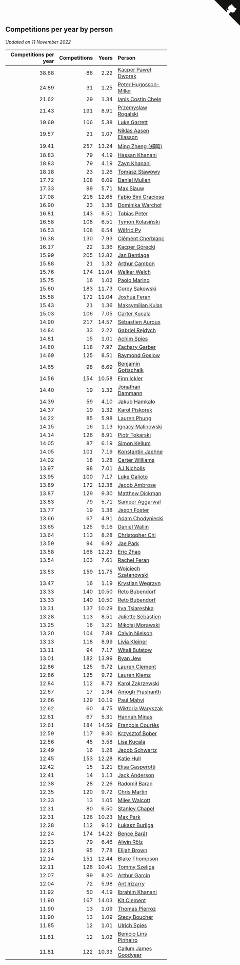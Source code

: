## Competitions per year by person

*Updated on 11 November 2022*

| Competitions per year | Competitions | Years | Person |
| ---: | ---: | ---: | :--- |
| 38.68 | 86 | 2.22 | [Kacper Paweł Dworak](https://www.worldcubeassociation.org/persons/2020DWOR01) |
| 24.89 | 31 | 1.25 | [Peter Hugosson-Miller](https://www.worldcubeassociation.org/persons/2021HUGO01) |
| 21.62 | 29 | 1.34 | [Ianis Costin Chele](https://www.worldcubeassociation.org/persons/2021CHEL01) |
| 21.43 | 191 | 8.91 | [Przemysław Rogalski](https://www.worldcubeassociation.org/persons/2013ROGA02) |
| 19.69 | 106 | 5.38 | [Luke Garrett](https://www.worldcubeassociation.org/persons/2017GARR05) |
| 19.57 | 21 | 1.07 | [Niklas Aasen Eliasson](https://www.worldcubeassociation.org/persons/2021ELIA01) |
| 19.41 | 257 | 13.24 | [Ming Zheng (郑鸣)](https://www.worldcubeassociation.org/persons/2009ZHEN11) |
| 18.83 | 79 | 4.19 | [Hassan Khanani](https://www.worldcubeassociation.org/persons/2018KHAN26) |
| 18.83 | 79 | 4.19 | [Zayn Khanani](https://www.worldcubeassociation.org/persons/2018KHAN28) |
| 18.18 | 23 | 1.26 | [Tomasz Stawowy](https://www.worldcubeassociation.org/persons/2021STAW01) |
| 17.72 | 108 | 6.09 | [Daniel Mullen](https://www.worldcubeassociation.org/persons/2016MULL04) |
| 17.33 | 99 | 5.71 | [Max Siauw](https://www.worldcubeassociation.org/persons/2017SIAU02) |
| 17.08 | 216 | 12.65 | [Fabio Bini Graciose](https://www.worldcubeassociation.org/persons/2010GRAC02) |
| 16.90 | 23 | 1.36 | [Dominika Warchoł](https://www.worldcubeassociation.org/persons/2021WARC01) |
| 16.81 | 143 | 8.51 | [Tobias Peter](https://www.worldcubeassociation.org/persons/2014PETE03) |
| 16.58 | 108 | 6.51 | [Tymon Kolasiński](https://www.worldcubeassociation.org/persons/2016KOLA02) |
| 16.53 | 108 | 6.54 | [Wilfrid Py](https://www.worldcubeassociation.org/persons/2016PYWI01) |
| 16.38 | 130 | 7.93 | [Clément Cherblanc](https://www.worldcubeassociation.org/persons/2014CHER05) |
| 16.17 | 22 | 1.36 | [Kacper Górecki](https://www.worldcubeassociation.org/persons/2021GORE01) |
| 15.99 | 205 | 12.82 | [Jan Bentlage](https://www.worldcubeassociation.org/persons/2010BENT01) |
| 15.88 | 21 | 1.32 | [Arthur Cambon](https://www.worldcubeassociation.org/persons/2021CAMB01) |
| 15.76 | 174 | 11.04 | [Walker Welch](https://www.worldcubeassociation.org/persons/2011WELC01) |
| 15.75 | 16 | 1.02 | [Paolo Marino](https://www.worldcubeassociation.org/persons/2021MARI04) |
| 15.60 | 183 | 11.73 | [Corey Sakowski](https://www.worldcubeassociation.org/persons/2011SAKO01) |
| 15.58 | 172 | 11.04 | [Joshua Feran](https://www.worldcubeassociation.org/persons/2011FERA01) |
| 15.43 | 21 | 1.36 | [Maksymilian Kulas](https://www.worldcubeassociation.org/persons/2021KULA02) |
| 15.03 | 106 | 7.05 | [Carter Kucala](https://www.worldcubeassociation.org/persons/2015KUCA01) |
| 14.90 | 217 | 14.57 | [Sébastien Auroux](https://www.worldcubeassociation.org/persons/2008AURO01) |
| 14.84 | 33 | 2.22 | [Gabriel Rejdych](https://www.worldcubeassociation.org/persons/2020REJD01) |
| 14.81 | 15 | 1.01 | [Achim Spies](https://www.worldcubeassociation.org/persons/2021SPIE01) |
| 14.80 | 118 | 7.97 | [Zachary Garber](https://www.worldcubeassociation.org/persons/2014GARB01) |
| 14.69 | 125 | 8.51 | [Raymond Goslow](https://www.worldcubeassociation.org/persons/2014GOSL01) |
| 14.65 | 98 | 6.69 | [Benjamin Gottschalk](https://www.worldcubeassociation.org/persons/2016GOTT01) |
| 14.56 | 154 | 10.58 | [Finn Ickler](https://www.worldcubeassociation.org/persons/2012ICKL01) |
| 14.40 | 19 | 1.32 | [Jonathan Dammann](https://www.worldcubeassociation.org/persons/2021DAMM01) |
| 14.39 | 59 | 4.10 | [Jakub Hamkało](https://www.worldcubeassociation.org/persons/2018HAMK01) |
| 14.37 | 19 | 1.32 | [Karol Piskorek](https://www.worldcubeassociation.org/persons/2021PISK01) |
| 14.22 | 85 | 5.98 | [Lauren Phung](https://www.worldcubeassociation.org/persons/2016PHUN02) |
| 14.15 | 16 | 1.13 | [Ignacy Malinowski](https://www.worldcubeassociation.org/persons/2021MALI02) |
| 14.14 | 126 | 8.91 | [Piotr Tokarski](https://www.worldcubeassociation.org/persons/2013TOKA01) |
| 14.05 | 87 | 6.19 | [Simon Kellum](https://www.worldcubeassociation.org/persons/2016KELL12) |
| 14.05 | 101 | 7.19 | [Konstantin Jaehne](https://www.worldcubeassociation.org/persons/2015JAEH01) |
| 14.02 | 18 | 1.28 | [Carter Williams](https://www.worldcubeassociation.org/persons/2021WILL06) |
| 13.97 | 98 | 7.01 | [AJ Nicholls](https://www.worldcubeassociation.org/persons/2015NICH04) |
| 13.95 | 100 | 7.17 | [Luke Galioto](https://www.worldcubeassociation.org/persons/2015GALI02) |
| 13.89 | 172 | 12.38 | [Jacob Ambrose](https://www.worldcubeassociation.org/persons/2010AMBR01) |
| 13.87 | 129 | 9.30 | [Matthew Dickman](https://www.worldcubeassociation.org/persons/2013DICK01) |
| 13.83 | 79 | 5.71 | [Sameer Aggarwal](https://www.worldcubeassociation.org/persons/2017AGGA01) |
| 13.77 | 19 | 1.38 | [Jaxon Foster](https://www.worldcubeassociation.org/persons/2021FOST01) |
| 13.66 | 67 | 4.91 | [Adam Chodyniecki](https://www.worldcubeassociation.org/persons/2017CHOD02) |
| 13.65 | 125 | 9.16 | [Daniel Wallin](https://www.worldcubeassociation.org/persons/2013WALL03) |
| 13.64 | 113 | 8.28 | [Christopher Chi](https://www.worldcubeassociation.org/persons/2014CHIC01) |
| 13.59 | 94 | 6.92 | [Jae Park](https://www.worldcubeassociation.org/persons/2015PARK24) |
| 13.58 | 166 | 12.23 | [Eric Zhao](https://www.worldcubeassociation.org/persons/2010ZHAO19) |
| 13.54 | 103 | 7.61 | [Rachel Feran](https://www.worldcubeassociation.org/persons/2015FERA01) |
| 13.53 | 159 | 11.75 | [Wojciech Szatanowski](https://www.worldcubeassociation.org/persons/2011SZAT01) |
| 13.47 | 16 | 1.19 | [Krystian Węgrzyn](https://www.worldcubeassociation.org/persons/2021WEGR01) |
| 13.33 | 140 | 10.50 | [Reto Bubendorf](https://www.worldcubeassociation.org/persons/2012BUBE01) |
| 13.33 | 140 | 10.50 | [Reto Bubendorf](https://www.worldcubeassociation.org/persons/2012BUBE01) |
| 13.31 | 137 | 10.29 | [Ilya Tsiareshka](https://www.worldcubeassociation.org/persons/2012TERE01) |
| 13.28 | 113 | 8.51 | [Juliette Sébastien](https://www.worldcubeassociation.org/persons/2014SEBA01) |
| 13.25 | 16 | 1.21 | [Mikołaj Morawski](https://www.worldcubeassociation.org/persons/2021MORA01) |
| 13.20 | 104 | 7.88 | [Calvin Nielson](https://www.worldcubeassociation.org/persons/2014NIEL03) |
| 13.13 | 118 | 8.99 | [Livia Kleiner](https://www.worldcubeassociation.org/persons/2013KLEI03) |
| 13.11 | 94 | 7.17 | [Witali Bułatow](https://www.worldcubeassociation.org/persons/2015BUAT01) |
| 13.01 | 182 | 13.99 | [Ryan Jew](https://www.worldcubeassociation.org/persons/2008JEWR01) |
| 12.86 | 125 | 9.72 | [Lauren Clement](https://www.worldcubeassociation.org/persons/2013KLEM01) |
| 12.86 | 125 | 9.72 | [Lauren Klemz](https://www.worldcubeassociation.org/persons/2013KLEM01) |
| 12.84 | 112 | 8.72 | [Karol Zakrzewski](https://www.worldcubeassociation.org/persons/2014ZAKR01) |
| 12.67 | 17 | 1.34 | [Amogh Prashanth](https://www.worldcubeassociation.org/persons/2021PRAS01) |
| 12.66 | 129 | 10.19 | [Paul Mahvi](https://www.worldcubeassociation.org/persons/2012MAHV01) |
| 12.62 | 60 | 4.75 | [Wiktoria Waryszak](https://www.worldcubeassociation.org/persons/2018WARY01) |
| 12.61 | 67 | 5.31 | [Hannah Minas](https://www.worldcubeassociation.org/persons/2017MINA04) |
| 12.61 | 184 | 14.59 | [François Courtès](https://www.worldcubeassociation.org/persons/2008COUR01) |
| 12.59 | 117 | 9.30 | [Krzysztof Bober](https://www.worldcubeassociation.org/persons/2013BOBE01) |
| 12.56 | 45 | 3.58 | [Lisa Kucala](https://www.worldcubeassociation.org/persons/2019KUCA01) |
| 12.49 | 16 | 1.28 | [Jacob Schwartz](https://www.worldcubeassociation.org/persons/2021SCHW01) |
| 12.45 | 153 | 12.28 | [Katie Hull](https://www.worldcubeassociation.org/persons/2010HULL01) |
| 12.42 | 15 | 1.21 | [Elisa Gasperotti](https://www.worldcubeassociation.org/persons/2021GASP01) |
| 12.41 | 14 | 1.13 | [Jack Anderson](https://www.worldcubeassociation.org/persons/2021ANDE05) |
| 12.38 | 28 | 2.26 | [Radomił Baran](https://www.worldcubeassociation.org/persons/2020BARA02) |
| 12.35 | 120 | 9.72 | [Chris Martin](https://www.worldcubeassociation.org/persons/2013MART03) |
| 12.33 | 13 | 1.05 | [Miles Walcott](https://www.worldcubeassociation.org/persons/2021WALC02) |
| 12.31 | 80 | 6.50 | [Stanley Chapel](https://www.worldcubeassociation.org/persons/2016CHAP04) |
| 12.31 | 126 | 10.23 | [Max Park](https://www.worldcubeassociation.org/persons/2012PARK03) |
| 12.28 | 112 | 9.12 | [Łukasz Burliga](https://www.worldcubeassociation.org/persons/2013BURL01) |
| 12.24 | 174 | 14.22 | [Bence Barát](https://www.worldcubeassociation.org/persons/2008BARA01) |
| 12.23 | 79 | 6.46 | [Alwin Rölz](https://www.worldcubeassociation.org/persons/2016ROLZ01) |
| 12.21 | 95 | 7.78 | [Elijah Brown](https://www.worldcubeassociation.org/persons/2015BROW03) |
| 12.14 | 151 | 12.44 | [Blake Thompson](https://www.worldcubeassociation.org/persons/2010THOM03) |
| 12.11 | 126 | 10.41 | [Tommy Szeliga](https://www.worldcubeassociation.org/persons/2012SZEL01) |
| 12.07 | 99 | 8.20 | [Arthur Garcin](https://www.worldcubeassociation.org/persons/2014GARC27) |
| 12.04 | 72 | 5.98 | [Ant Irizarry](https://www.worldcubeassociation.org/persons/2016IRIZ02) |
| 11.92 | 50 | 4.19 | [Ibrahim Khanani](https://www.worldcubeassociation.org/persons/2018KHAN27) |
| 11.90 | 167 | 14.03 | [Kit Clement](https://www.worldcubeassociation.org/persons/2008CLEM01) |
| 11.90 | 13 | 1.09 | [Thomas Pierroz](https://www.worldcubeassociation.org/persons/2021PIER01) |
| 11.90 | 13 | 1.09 | [Stecy Boucher](https://www.worldcubeassociation.org/persons/2021BOUC01) |
| 11.85 | 12 | 1.01 | [Ulrich Spies](https://www.worldcubeassociation.org/persons/2021SPIE02) |
| 11.81 | 12 | 1.02 | [Benicio Lins Pinheiro](https://www.worldcubeassociation.org/persons/2021PINH01) |
| 11.81 | 122 | 10.33 | [Callum James Goodyear](https://www.worldcubeassociation.org/persons/2012GOOD02) |


<a href="https://github.com/JustinTimeCuber/wca_statistics" class="github-corner" aria-label="View source on Github"><svg width="80" height="80" viewBox="0 0 250 250" style="fill:#151513; color:#fff; position: absolute; top: 0; border: 0; right: 0;" aria-hidden="true"><path d="M0,0 L115,115 L130,115 L142,142 L250,250 L250,0 Z"></path><path d="M128.3,109.0 C113.8,99.7 119.0,89.6 119.0,89.6 C122.0,82.7 120.5,78.6 120.5,78.6 C119.2,72.0 123.4,76.3 123.4,76.3 C127.3,80.9 125.5,87.3 125.5,87.3 C122.9,97.6 130.6,101.9 134.4,103.2" fill="currentColor" style="transform-origin: 130px 106px;" class="octo-arm"></path><path d="M115.0,115.0 C114.9,115.1 118.7,116.5 119.8,115.4 L133.7,101.6 C136.9,99.2 139.9,98.4 142.2,98.6 C133.8,88.0 127.5,74.4 143.8,58.0 C148.5,53.4 154.0,51.2 159.7,51.0 C160.3,49.4 163.2,43.6 171.4,40.1 C171.4,40.1 176.1,42.5 178.8,56.2 C183.1,58.6 187.2,61.8 190.9,65.4 C194.5,69.0 197.7,73.2 200.1,77.6 C213.8,80.2 216.3,84.9 216.3,84.9 C212.7,93.1 206.9,96.0 205.4,96.6 C205.1,102.4 203.0,107.8 198.3,112.5 C181.9,128.9 168.3,122.5 157.7,114.1 C157.9,116.9 156.7,120.9 152.7,124.9 L141.0,136.5 C139.8,137.7 141.6,141.9 141.8,141.8 Z" fill="currentColor" class="octo-body"></path></svg></a><style>.github-corner:hover .octo-arm{animation:octocat-wave 560ms ease-in-out}@keyframes octocat-wave{0%,100%{transform:rotate(0)}20%,60%{transform:rotate(-25deg)}40%,80%{transform:rotate(10deg)}}@media (max-width:500px){.github-corner:hover .octo-arm{animation:none}.github-corner .octo-arm{animation:octocat-wave 560ms ease-in-out}}</style>
